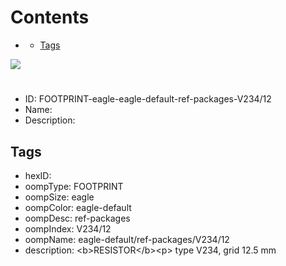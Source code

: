 



Contents
========

* [](#)
	* [Tags](#tags)
  
![][im]
# 

- ID: FOOTPRINT-eagle-eagle-default-ref-packages-V234/12
- Name: 
- Description: 

## Tags

- hexID: 
- oompType: FOOTPRINT
- oompSize: eagle
- oompColor: eagle-default
- oompDesc: ref-packages
- oompIndex: V234/12
- oompName: eagle-default/ref-packages/V234/12
- description: &lt;b&gt;RESISTOR&lt;/b&gt;&lt;p&gt;&#xD;
type V234, grid 12.5 mm



[im]: image.png
